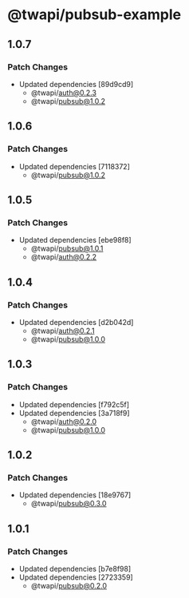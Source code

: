 # @twapi/pubsub-example

## 1.0.7

### Patch Changes

- Updated dependencies [89d9cd9]
  - @twapi/auth@0.2.3
  - @twapi/pubsub@1.0.2

## 1.0.6

### Patch Changes

- Updated dependencies [7118372]
  - @twapi/pubsub@1.0.2

## 1.0.5

### Patch Changes

- Updated dependencies [ebe98f8]
  - @twapi/pubsub@1.0.1
  - @twapi/auth@0.2.2

## 1.0.4

### Patch Changes

- Updated dependencies [d2b042d]
  - @twapi/auth@0.2.1
  - @twapi/pubsub@1.0.0

## 1.0.3

### Patch Changes

- Updated dependencies [f792c5f]
- Updated dependencies [3a718f9]
  - @twapi/auth@0.2.0
  - @twapi/pubsub@1.0.0

## 1.0.2

### Patch Changes

- Updated dependencies [18e9767]
  - @twapi/pubsub@0.3.0

## 1.0.1

### Patch Changes

- Updated dependencies [b7e8f98]
- Updated dependencies [2723359]
  - @twapi/pubsub@0.2.0
